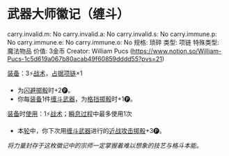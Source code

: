 # 武器大师徽记（缠斗）

carry.invalid.m: No
carry.invalid.a: No
carry.invalid.s: No
carry.immune.p: No
carry.immune.e: No
carry.immune.o: No
规格: 琐碎
类型: 项链
特殊类型: 魔法物品
价值: 3金币
Creator: William Pucs (https://www.notion.so/William-Pucs-1c5d619a067b80acab49f60859dddd55?pvs=21)

<aside>

[装备](https://www.notion.so/1b3d619a067b80f99057fe3412922dd5?pvs=21)：3⚡️[战术](https://www.notion.so/1b3d619a067b8051b6eaffd160aee01c?pvs=21)，[占据](https://www.notion.so/1b3d619a067b8021ba8fe7cef8b96857?pvs=21)[项链](https://www.notion.so/1b3d619a067b805291a4d91d9bc68a65?pvs=21)×1

- 为[闪避](https://www.notion.so/1b4d619a067b802bac11faba310fa6c8?pvs=21)[掷骰](https://www.notion.so/1b3d619a067b80f89c53e38483e535c4?pvs=21)时+2🅟。
- 你每[装备](https://www.notion.so/1b3d619a067b80f99057fe3412922dd5?pvs=21)1件[缠斗武器](https://www.notion.so/1b3d619a067b80588581fae3400f9df8?pvs=21)，为[格挡](https://www.notion.so/1b4d619a067b803faa0fe2c3dd8fedee?pvs=21)[掷骰](https://www.notion.so/1b3d619a067b80f89c53e38483e535c4?pvs=21)时+1🅟。
</aside>

<aside>

[装备](https://www.notion.so/1b3d619a067b80f99057fe3412922dd5?pvs=21)时[使用](https://www.notion.so/1b3d619a067b80bbbbacd6817c707325?pvs=21)：1⚡️[战术](https://www.notion.so/1b3d619a067b8051b6eaffd160aee01c?pvs=21)；[瞬息过程](https://www.notion.so/1b3d619a067b80aaa52efa8a891fe3ad?pvs=21)中最多使用1次

- 本[轮](https://www.notion.so/1b3d619a067b80aeb62df5a99bfb8a82?pvs=21)中，你下次用[缠斗武器](https://www.notion.so/1b3d619a067b80588581fae3400f9df8?pvs=21)进行的[近战攻击](https://www.notion.so/1b4d619a067b80eda8b0facbba0c7b1a?pvs=21)[掷骰](https://www.notion.so/1b3d619a067b80f89c53e38483e535c4?pvs=21)+3🅟。
</aside>

*将力量封存于这枚徽记中的宗师一定掌握着难以想象的技艺与格斗本能。*